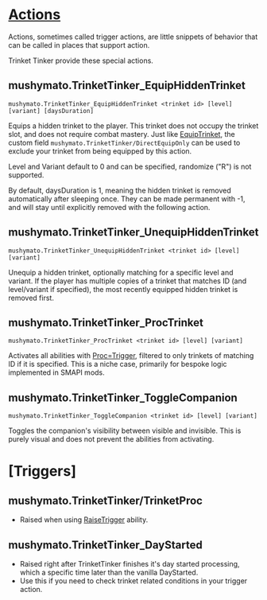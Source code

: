 # [Actions](https://stardewvalleywiki.com/Modding:Trigger_actions)

Actions, sometimes called trigger actions, are little snippets of behavior that can be called in places that support action.

Trinket Tinker provide these special actions.

## mushymato.TrinketTinker_EquipHiddenTrinket

```
mushymato.TrinketTinker_EquipHiddenTrinket <trinket id> [level] [variant] [daysDuration]
```

Equips a hidden trinket to the player. This trinket does not occupy the trinket slot, and does not require combat mastery.
Just like [EquipTrinket](004.z.200-EquipTrinket.md), the custom field `mushymato.TrinketTinker/DirectEquipOnly` can be used to exclude your trinket from being equipped by this action.

Level and Variant default to 0 and can be specified, randomize ("R") is not supported.

By default, daysDuration is 1, meaning the hidden trinket is removed automatically after sleeping once.
They can be made permanent with -1, and will stay until explicitly removed with the following action.

## mushymato.TrinketTinker_UnequipHiddenTrinket

```
mushymato.TrinketTinker_UnequipHiddenTrinket <trinket id> [level] [variant]
```

Unequip a hidden trinket, optionally matching for a specific level and variant.
If the player has multiple copies of a trinket that matches ID (and level/variant if specified), the most recently equipped hidden trinket is removed first.

## mushymato.TrinketTinker_ProcTrinket

```
mushymato.TrinketTinker_ProcTrinket <trinket id> [level] [variant]
```

Activates all abilities with [Proc=Trigger](004.0-Proc.md), filtered to only trinkets of matching ID if it is specified.
This is a niche case, primarily for bespoke logic implemented in SMAPI mods.

## mushymato.TrinketTinker_ToggleCompanion

```
mushymato.TrinketTinker_ToggleCompanion <trinket id> [level] [variant]
```

Toggles the companion's visibility between visible and invisible. This is purely visual and does not prevent the abilities from activating.

# [Triggers]

## mushymato.TrinketTinker/TrinketProc

- Raised when using [RaiseTrigger](004.z.102-RaiseTrigger.md) ability.

## mushymato.TrinketTinker_DayStarted

- Raised right after TrinketTinker finishes it's day started processing, which a specific time later than the vanilla DayStarted.
- Use this if you need to check trinket related conditions in your trigger action.
